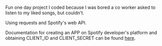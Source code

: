 Fun one day project I coded because I was bored a co worker asked to listen to my liked songs, but couldn't.

Using requests and Spotify's web API.

Documentation for creating an APP on Spotify developer's platform and obtaining CLIENT_ID and CLIENT_SECRET can be found [here](https://developer.spotify.com/documentation/general/guides/authorization/app-settings/).
